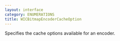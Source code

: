 ```yaml
---
layout: interface
category: ENUMERATIONS
title: WICBitmapEncoderCacheOption
---
```


Specifies the cache options available for an encoder.
